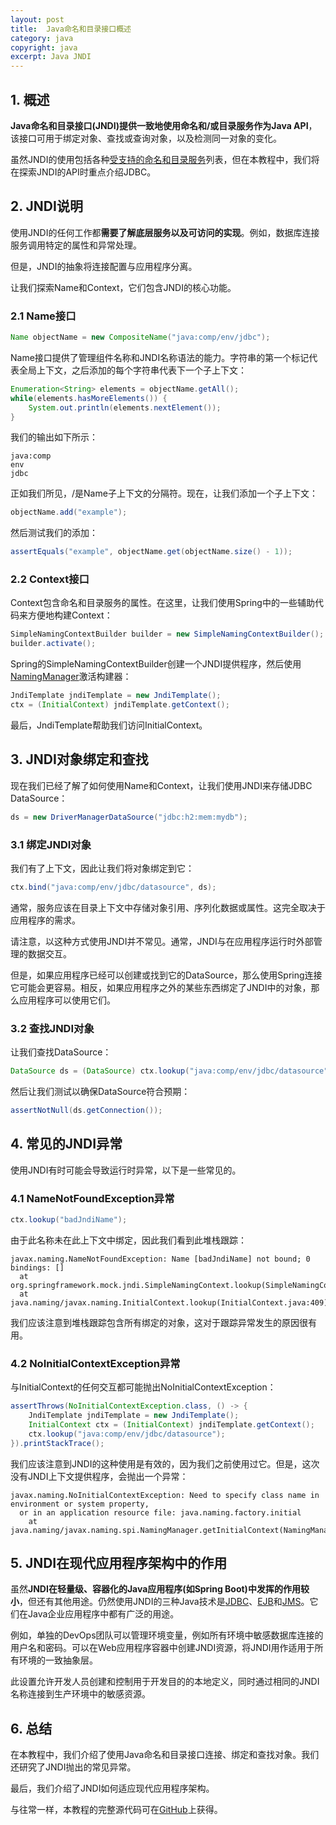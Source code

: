 ```yaml
---
layout: post
title:  Java命名和目录接口概述
category: java
copyright: java
excerpt: Java JNDI
---
```


## 1. 概述

**Java命名和目录接口(JNDI)提供一致地使用命名和/或目录服务作为Java API**，该接口可用于绑定对象、查找或查询对象，以及检测同一对象的变化。

虽然JNDI的使用包括各种[受支持的命名和目录服务](https://docs.oracle.com/javase/8/docs/technotes/guides/jndi/index.html)列表，但在本教程中，我们将在探索JNDI的API时重点介绍JDBC。

## 2. JNDI说明

使用JNDI的任何工作都**需要了解底层服务以及可访问的实现**。例如，数据库连接服务调用特定的属性和异常处理。

但是，JNDI的抽象将连接配置与应用程序分离。

让我们探索Name和Context，它们包含JNDI的核心功能。

### 2.1 Name接口

```java
Name objectName = new CompositeName("java:comp/env/jdbc");
```

Name接口提供了管理组件名称和JNDI名称语法的能力。字符串的第一个标记代表全局上下文，之后添加的每个字符串代表下一个子上下文：

```java
Enumeration<String> elements = objectName.getAll();
while(elements.hasMoreElements()) {
    System.out.println(elements.nextElement());
}
```

我们的输出如下所示：

```text
java:comp
env
jdbc
```

正如我们所见，/是Name子上下文的分隔符。现在，让我们添加一个子上下文：

```java
objectName.add("example");
```

然后测试我们的添加：

```java
assertEquals("example", objectName.get(objectName.size() - 1));
```

### 2.2 Context接口

Context包含命名和目录服务的属性。在这里，让我们使用Spring中的一些辅助代码来方便地构建Context：

```java
SimpleNamingContextBuilder builder = new SimpleNamingContextBuilder(); 
builder.activate();
```

Spring的SimpleNamingContextBuilder创建一个JNDI提供程序，然后使用[NamingManager](https://docs.oracle.com/en/java/javase/11/docs/api/java.naming/javax/naming/spi/NamingManager.html)激活构建器：

```java
JndiTemplate jndiTemplate = new JndiTemplate();
ctx = (InitialContext) jndiTemplate.getContext();
```

最后，JndiTemplate帮助我们访问InitialContext。

## 3. JNDI对象绑定和查找

现在我们已经了解了如何使用Name和Context，让我们使用JNDI来存储JDBC DataSource：

```java
ds = new DriverManagerDataSource("jdbc:h2:mem:mydb");
```

### 3.1 绑定JNDI对象

我们有了上下文，因此让我们将对象绑定到它：

```java
ctx.bind("java:comp/env/jdbc/datasource", ds);
```

通常，服务应该在目录上下文中存储对象引用、序列化数据或属性。这完全取决于应用程序的需求。

请注意，以这种方式使用JNDI并不常见。通常，JNDI与在应用程序运行时外部管理的数据交互。

但是，如果应用程序已经可以创建或找到它的DataSource，那么使用Spring连接它可能会更容易。相反，如果应用程序之外的某些东西绑定了JNDI中的对象，那么应用程序可以使用它们。

### 3.2 查找JNDI对象

让我们查找DataSource：

```java
DataSource ds = (DataSource) ctx.lookup("java:comp/env/jdbc/datasource");
```

然后让我们测试以确保DataSource符合预期：

```java
assertNotNull(ds.getConnection());
```

## 4. 常见的JNDI异常

使用JNDI有时可能会导致运行时异常，以下是一些常见的。

### 4.1 NameNotFoundException异常

```java
ctx.lookup("badJndiName");
```

由于此名称未在此上下文中绑定，因此我们看到此堆栈跟踪：

```text
javax.naming.NameNotFoundException: Name [badJndiName] not bound; 0 bindings: []
  at org.springframework.mock.jndi.SimpleNamingContext.lookup(SimpleNamingContext.java:140)
  at java.naming/javax.naming.InitialContext.lookup(InitialContext.java:409)
```

我们应该注意到堆栈跟踪包含所有绑定的对象，这对于跟踪异常发生的原因很有用。

### 4.2 NoInitialContextException异常

与InitialContext的任何交互都可能抛出NoInitialContextException：

```java
assertThrows(NoInitialContextException.class, () -> {
    JndiTemplate jndiTemplate = new JndiTemplate();
    InitialContext ctx = (InitialContext) jndiTemplate.getContext();
    ctx.lookup("java:comp/env/jdbc/datasource");
}).printStackTrace();
```

我们应该注意到JNDI的这种使用是有效的，因为我们之前使用过它。但是，这次没有JNDI上下文提供程序，会抛出一个异常：

```text
javax.naming.NoInitialContextException: Need to specify class name in environment or system property, 
  or in an application resource file: java.naming.factory.initial
    at java.naming/javax.naming.spi.NamingManager.getInitialContext(NamingManager.java:685)
```

## 5. JNDI在现代应用程序架构中的作用

虽然**JNDI在轻量级、容器化的Java应用程序(如Spring Boot)中发挥的作用较小**，但还有其他用途。仍然使用JNDI的三种Java技术是[JDBC](https://www.baeldung.com/java-jdbc)、[EJB](https://www.baeldung.com/ejb-intro)和[JMS](https://www.baeldung.com/spring-jms)。它们在Java企业应用程序中都有广泛的用途。

例如，单独的DevOps团队可以管理环境变量，例如所有环境中敏感数据库连接的用户名和密码。可以在Web应用程序容器中创建JNDI资源，将JNDI用作适用于所有环境的一致抽象层。

此设置允许开发人员创建和控制用于开发目的的本地定义，同时通过相同的JNDI名称连接到生产环境中的敏感资源。

## 6. 总结

在本教程中，我们介绍了使用Java命名和目录接口连接、绑定和查找对象。我们还研究了JNDI抛出的常见异常。

最后，我们介绍了JNDI如何适应现代应用程序架构。

与往常一样，本教程的完整源代码可在[GitHub](https://github.com/tuyucheng7/taketoday-tutorial4j/tree/master/java-core-modules/java-jndi)上获得。

